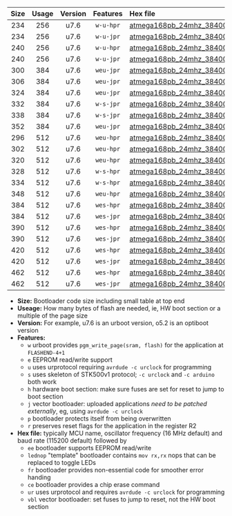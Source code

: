 |Size|Usage|Version|Features|Hex file|
|:-:|:-:|:-:|:-:|:--|
|234|256|u7.6|`w-u-hpr`|[atmega168pb_24mhz_38400bps_ur.hex](https://raw.githubusercontent.com/stefanrueger/urboot/main/atmega168pb_24mhz_38400bps_ur.hex)|
|234|256|u7.6|`w-u-jpr`|[atmega168pb_24mhz_38400bps_ur_vbl.hex](https://raw.githubusercontent.com/stefanrueger/urboot/main/atmega168pb_24mhz_38400bps_ur_vbl.hex)|
|240|256|u7.6|`w-u-hpr`|[atmega168pb_24mhz_38400bps_lednop_ur.hex](https://raw.githubusercontent.com/stefanrueger/urboot/main/atmega168pb_24mhz_38400bps_lednop_ur.hex)|
|240|256|u7.6|`w-u-jpr`|[atmega168pb_24mhz_38400bps_lednop_ur_vbl.hex](https://raw.githubusercontent.com/stefanrueger/urboot/main/atmega168pb_24mhz_38400bps_lednop_ur_vbl.hex)|
|300|384|u7.6|`weu-jpr`|[atmega168pb_24mhz_38400bps_ee_ur_vbl.hex](https://raw.githubusercontent.com/stefanrueger/urboot/main/atmega168pb_24mhz_38400bps_ee_ur_vbl.hex)|
|306|384|u7.6|`weu-jpr`|[atmega168pb_24mhz_38400bps_ee_lednop_ur_vbl.hex](https://raw.githubusercontent.com/stefanrueger/urboot/main/atmega168pb_24mhz_38400bps_ee_lednop_ur_vbl.hex)|
|324|384|u7.6|`weu-jpr`|[atmega168pb_24mhz_38400bps_ee_lednop_fr_ur_vbl.hex](https://raw.githubusercontent.com/stefanrueger/urboot/main/atmega168pb_24mhz_38400bps_ee_lednop_fr_ur_vbl.hex)|
|332|384|u7.6|`w-s-jpr`|[atmega168pb_24mhz_38400bps_vbl.hex](https://raw.githubusercontent.com/stefanrueger/urboot/main/atmega168pb_24mhz_38400bps_vbl.hex)|
|338|384|u7.6|`w-s-jpr`|[atmega168pb_24mhz_38400bps_lednop_vbl.hex](https://raw.githubusercontent.com/stefanrueger/urboot/main/atmega168pb_24mhz_38400bps_lednop_vbl.hex)|
|352|384|u7.6|`weu-jpr`|[atmega168pb_24mhz_38400bps_ee_lednop_fr_ce_ur_vbl.hex](https://raw.githubusercontent.com/stefanrueger/urboot/main/atmega168pb_24mhz_38400bps_ee_lednop_fr_ce_ur_vbl.hex)|
|296|512|u7.6|`weu-hpr`|[atmega168pb_24mhz_38400bps_ee_ur.hex](https://raw.githubusercontent.com/stefanrueger/urboot/main/atmega168pb_24mhz_38400bps_ee_ur.hex)|
|302|512|u7.6|`weu-hpr`|[atmega168pb_24mhz_38400bps_ee_lednop_ur.hex](https://raw.githubusercontent.com/stefanrueger/urboot/main/atmega168pb_24mhz_38400bps_ee_lednop_ur.hex)|
|320|512|u7.6|`weu-hpr`|[atmega168pb_24mhz_38400bps_ee_lednop_fr_ur.hex](https://raw.githubusercontent.com/stefanrueger/urboot/main/atmega168pb_24mhz_38400bps_ee_lednop_fr_ur.hex)|
|328|512|u7.6|`w-s-hpr`|[atmega168pb_24mhz_38400bps.hex](https://raw.githubusercontent.com/stefanrueger/urboot/main/atmega168pb_24mhz_38400bps.hex)|
|334|512|u7.6|`w-s-hpr`|[atmega168pb_24mhz_38400bps_lednop.hex](https://raw.githubusercontent.com/stefanrueger/urboot/main/atmega168pb_24mhz_38400bps_lednop.hex)|
|348|512|u7.6|`weu-hpr`|[atmega168pb_24mhz_38400bps_ee_lednop_fr_ce_ur.hex](https://raw.githubusercontent.com/stefanrueger/urboot/main/atmega168pb_24mhz_38400bps_ee_lednop_fr_ce_ur.hex)|
|384|512|u7.6|`wes-hpr`|[atmega168pb_24mhz_38400bps_ee.hex](https://raw.githubusercontent.com/stefanrueger/urboot/main/atmega168pb_24mhz_38400bps_ee.hex)|
|384|512|u7.6|`wes-jpr`|[atmega168pb_24mhz_38400bps_ee_vbl.hex](https://raw.githubusercontent.com/stefanrueger/urboot/main/atmega168pb_24mhz_38400bps_ee_vbl.hex)|
|390|512|u7.6|`wes-hpr`|[atmega168pb_24mhz_38400bps_ee_lednop.hex](https://raw.githubusercontent.com/stefanrueger/urboot/main/atmega168pb_24mhz_38400bps_ee_lednop.hex)|
|390|512|u7.6|`wes-jpr`|[atmega168pb_24mhz_38400bps_ee_lednop_vbl.hex](https://raw.githubusercontent.com/stefanrueger/urboot/main/atmega168pb_24mhz_38400bps_ee_lednop_vbl.hex)|
|420|512|u7.6|`wes-hpr`|[atmega168pb_24mhz_38400bps_ee_lednop_fr.hex](https://raw.githubusercontent.com/stefanrueger/urboot/main/atmega168pb_24mhz_38400bps_ee_lednop_fr.hex)|
|420|512|u7.6|`wes-jpr`|[atmega168pb_24mhz_38400bps_ee_lednop_fr_vbl.hex](https://raw.githubusercontent.com/stefanrueger/urboot/main/atmega168pb_24mhz_38400bps_ee_lednop_fr_vbl.hex)|
|462|512|u7.6|`wes-hpr`|[atmega168pb_24mhz_38400bps_ee_lednop_fr_ce.hex](https://raw.githubusercontent.com/stefanrueger/urboot/main/atmega168pb_24mhz_38400bps_ee_lednop_fr_ce.hex)|
|462|512|u7.6|`wes-jpr`|[atmega168pb_24mhz_38400bps_ee_lednop_fr_ce_vbl.hex](https://raw.githubusercontent.com/stefanrueger/urboot/main/atmega168pb_24mhz_38400bps_ee_lednop_fr_ce_vbl.hex)|

- **Size:** Bootloader code size including small table at top end
- **Useage:** How many bytes of flash are needed, ie, HW boot section or a multiple of the page size
- **Version:** For example, u7.6 is an urboot version, o5.2 is an optiboot version
- **Features:**
  + `w` urboot provides `pgm_write_page(sram, flash)` for the application at `FLASHEND-4+1`
  + `e` EEPROM read/write support
  + `u` uses urprotocol requiring `avrdude -c urclock` for programming
  + `s` uses skeleton of STK500v1 protocol; `-c urclock` and `-c arduino` both work
  + `h` hardware boot section: make sure fuses are set for reset to jump to boot section
  + `j` vector bootloader: uploaded applications *need to be patched externally*, eg, using `avrdude -c urclock`
  + `p` bootloader protects itself from being overwritten
  + `r` preserves reset flags for the application in the register R2
- **Hex file:** typically MCU name, oscillator frequency (16 MHz default) and baud rate (115200 default) followed by
  + `ee` bootloader supports EEPROM read/write
  + `lednop` "template" bootloader contains `mov rx,rx` nops that can be replaced to toggle LEDs
  + `fr` bootloader provides non-essential code for smoother error handing
  + `ce` bootloader provides a chip erase command
  + `ur` uses urprotocol and requires `avrdude -c urclock` for programming
  + `vbl` vector bootloader: set fuses to jump to reset, not the HW boot section
